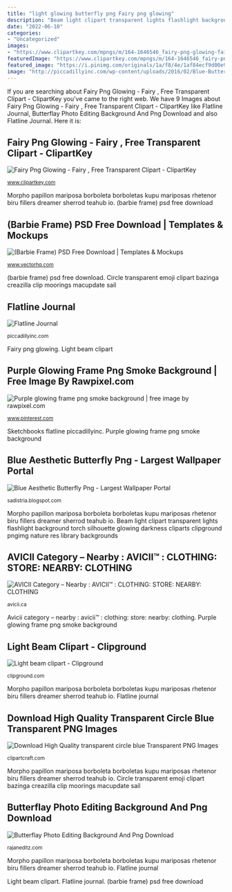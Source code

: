 ```yaml
---
title: "light glowing butterfly png Fairy png glowing"
description: "Beam light clipart transparent lights flashlight background torch silhouette glowing darkness cliparts clipground pngimg nature res library backgrounds"
date: "2022-06-10"
categories:
- "Uncategorized"
images:
- "https://www.clipartkey.com/mpngs/m/164-1646546_fairy-png-glowing-fairy.png"
featuredImage: "https://www.clipartkey.com/mpngs/m/164-1646546_fairy-png-glowing-fairy.png"
featured_image: "https://i.pinimg.com/originals/1a/f8/4e/1af84ecf9d00e94dbffef20e56288f49.jpg"
image: "http://piccadillyinc.com/wp-content/uploads/2016/02/Blue-Butterfly.png"
---
```


If you are searching about Fairy Png Glowing - Fairy , Free Transparent Clipart - ClipartKey you've came to the right web. We have 9 Images about Fairy Png Glowing - Fairy , Free Transparent Clipart - ClipartKey like Flatline Journal, Butterflay Photo Editing Background And Png Download and also Flatline Journal. Here it is:

## Fairy Png Glowing - Fairy , Free Transparent Clipart - ClipartKey

![Fairy Png Glowing - Fairy , Free Transparent Clipart - ClipartKey](https://www.clipartkey.com/mpngs/m/164-1646546_fairy-png-glowing-fairy.png "Purple glowing frame png smoke background")

<small>www.clipartkey.com</small>

Morpho papillon mariposa borboleta borboletas kupu mariposas rhetenor biru fillers dreamer sherrod teahub io. (barbie frame) psd free download

## (Barbie Frame) PSD Free Download | Templates &amp; Mockups

![(Barbie Frame) PSD Free Download | Templates &amp; Mockups](https://images.vectorhq.com/images/previews/d48/barbie-frame-psd-450212.png "Avicii category – nearby : avicii™ : clothing: store: nearby: clothing")

<small>www.vectorhq.com</small>

(barbie frame) psd free download. Circle transparent emoji clipart bazinga creazilla clip moorings macupdate sail

## Flatline Journal

![Flatline Journal](http://piccadillyinc.com/wp-content/uploads/2016/02/Blue-Butterfly.png "Purple glowing frame png smoke background")

<small>piccadillyinc.com</small>

Fairy png glowing. Light beam clipart

## Purple Glowing Frame Png Smoke Background | Free Image By Rawpixel.com

![Purple glowing frame png smoke background | free image by rawpixel.com](https://i.pinimg.com/originals/1a/f8/4e/1af84ecf9d00e94dbffef20e56288f49.jpg "Purple glowing frame png smoke background")

<small>www.pinterest.com</small>

Sketchbooks flatline piccadillyinc. Purple glowing frame png smoke background

## Blue Aesthetic Butterfly Png - Largest Wallpaper Portal

![Blue Aesthetic Butterfly Png - Largest Wallpaper Portal](https://i7.pngguru.com/preview/163/735/802/butterfly-morpho-rhetenor-blue-clip-art-high-resolution-butterfly-png-icon.jpg "Sketchbooks flatline piccadillyinc")

<small>sadistria.blogspot.com</small>

Morpho papillon mariposa borboleta borboletas kupu mariposas rhetenor biru fillers dreamer sherrod teahub io. Beam light clipart transparent lights flashlight background torch silhouette glowing darkness cliparts clipground pngimg nature res library backgrounds

## AVICII Category – Nearby : AVICII™ : CLOTHING: STORE: NEARBY: CLOTHING

![AVICII Category – Nearby : AVICII™ : CLOTHING: STORE: NEARBY: CLOTHING](https://avicii.ca/wp-content/uploads/2021/01/CLOTHING-STORE-NEARBY.png "Fairy png glowing")

<small>avicii.ca</small>

Avicii category – nearby : avicii™ : clothing: store: nearby: clothing. Purple glowing frame png smoke background

## Light Beam Clipart - Clipground

![Light beam clipart - Clipground](http://clipground.com/images/light-beam-clipart-16.jpg "Morpho papillon mariposa borboleta borboletas kupu mariposas rhetenor biru fillers dreamer sherrod teahub io")

<small>clipground.com</small>

Morpho papillon mariposa borboleta borboletas kupu mariposas rhetenor biru fillers dreamer sherrod teahub io. Flatline journal

## Download High Quality Transparent Circle Blue Transparent PNG Images

![Download High Quality transparent circle blue Transparent PNG Images](https://clipartcraft.com/images/transparent-circle-blue.png "Avicii category – nearby : avicii™ : clothing: store: nearby: clothing")

<small>clipartcraft.com</small>

Morpho papillon mariposa borboleta borboletas kupu mariposas rhetenor biru fillers dreamer sherrod teahub io. Circle transparent emoji clipart bazinga creazilla clip moorings macupdate sail

## Butterflay Photo Editing Background And Png Download

![Butterflay Photo Editing Background And Png Download](https://rajaneditz.com/wp-content/uploads/2021/03/PicsArt_07-20-09.13.05.jpg-768x960.png "Barbie frame psd dolls princess doll cartoon cake coloring makeup without games name manycam")

<small>rajaneditz.com</small>

Morpho papillon mariposa borboleta borboletas kupu mariposas rhetenor biru fillers dreamer sherrod teahub io. Flatline journal

Light beam clipart. Flatline journal. (barbie frame) psd free download
